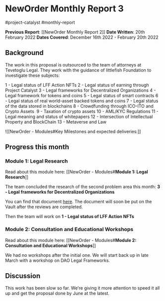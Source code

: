 # NewOrder Monthly Report 3
#project-catalyst #monthly-report

**Previous Report**: [[NewOrder Monthly Report 2]]
**Date Written**: 20th February 2022
**Dates Covered**: December 16th 2022 - February 20th 2022

## Background

The work in this proposal is outsourced to the team of attorneys at Tevetoglu Legal. They work with the guidance of littlefish Foundation to investigate these subjects:

1 - Legal status of LFF Action NFTs
2 - Legal status of earning through Project Catalyst
3 - Legal frameworks for Decentralized Organizations
4 - Legal framework for tokens and coins
5 - Legal status of smart contracts
6 - Legal status of real world-asset backed tokens and coins
7 - Legal status of the data stored in blockchains
8 - Crowdfunding through ICO-ITO and Crypto Assets 
9 - Taxation of crypto assets
10 - AML/KYC Regulations
11 - Legal meaning and status of whitepapers
12 - Intersection of Intellectual Property and BlockChain
13 - Metaverse and Law

![[NewOrder - Modules#Key Milestones and expected deliveries:]]

## Progress this month

### Module 1: Legal Research
Read about this module here: [[NewOrder - Modules#**Module 1: Legal Research**]]

The team concluded the research of the second problem area this month: **3 - Legal frameworks for Decentralized Organizations**

You can find that document [here](https://docs.google.com/document/d/1XWkk79LRLfhjWcM6VjV97wlQUv9jbnoO/edit?usp=sharing&ouid=105493237723142439851&rtpof=true&sd=true). The document will soon be put on the Vault after the reviews are completed.

Then the team will work on **1 - Legal status of LFF Action NFTs**

### Module 2: Consultation and Educational Workshops
Read about this module here: [[NewOrder - Modules#**Module 2: Consultation and Educational Workshops**]]

We had no workshops after the initial one. We will start back up in late March with a workshop on DAO Legal Frameworks.

## Discussion
This work has been slow so far. We're giving it more attention to speed it all up and get the proposal done by June at the latest. 